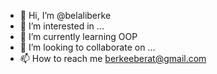 - 👋 Hi, I’m @belaliberke
- 👀 I’m interested in ...
- 🌱 I’m currently learning OOP
- 💞️ I’m looking to collaborate on ...
- 📫 How to reach me berkeeberat@gmail.com

<!---
belaliberke/belaliberke is a ✨ special ✨ repository because its `README.md` (this file) appears on your GitHub profile.
You can click the Preview link to take a look at your changes.
--->
